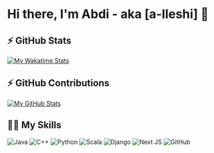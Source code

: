# Hi there, I'm Abdi - aka [a-lleshi] 👋 

## :zap: GitHub Stats

  [![My Wakatime Stats](https://github-readme-stats.vercel.app/api/wakatime?username=alleshi&layout=compact&theme=algolia)](https://github.com/a-lleshi)

## :zap: GitHub Contributions

   [![My GitHub Stats](https://github-readme-stats.vercel.app/api?username=a-lleshi&show_icons=true&count_private=true&theme=algolia)](https://github.com/a-lleshi)

## 👨‍💻 My Skills 

![Java](https://img.shields.io/badge/java-%23ED8B00.svg?style=for-the-badge&logo=java&logoColor=white)
![C++](https://img.shields.io/badge/c++-%2300599C.svg?style=for-the-badge&logo=c%2B%2B&logoColor=white)
![Python](https://img.shields.io/badge/python-3670A0?style=for-the-badge&logo=python&logoColor=ffdd54)
![Scala](https://img.shields.io/badge/scala-%23DC322F.svg?style=for-the-badge&logo=scala&logoColor=white)
![Django](https://img.shields.io/badge/django-%23092E20.svg?style=for-the-badge&logo=django&logoColor=white)
![Next JS](https://img.shields.io/badge/Next-black?style=for-the-badge&logo=next.js&logoColor=white)
![GitHub](https://img.shields.io/badge/github-%23121011.svg?style=for-the-badge&logo=github&logoColor=white)
